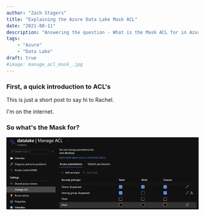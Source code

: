 ```yaml
---
author: "Zach Stagers"
title: "Explaining the Azure Data Lake Mask ACL"
date: "2021-08-11"
description: "Answering the question - What is the Mask ACL for in Azure Data Lake?"
tags: 
    - "Azure"
    - "Data Lake"
draft: true
#image: manage_acl_mask_.jpg
---
```


### First, a quick introduction to ACL's

This is just a short post to say hi to Rachel.

I'm on the internet.

### So what's the Mask for?


![](manage_acl_mask_.jpg)
